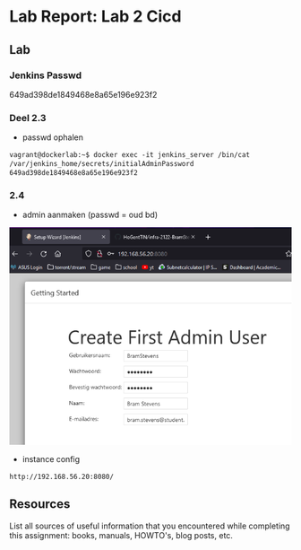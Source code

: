 # Lab Report: Lab 2 Cicd

## Lab
### Jenkins Passwd
649ad398de1849468e8a65e196e923f2

### Deel 2.3

- passwd ophalen
```console
vagrant@dockerlab:~$ docker exec -it jenkins_server /bin/cat /var/jenkins_home/secrets/initialAdminPassword
649ad398de1849468e8a65e196e923f2
```
### 2.4 
- admin aanmaken (passwd = oud bd)

![Admin, 11 october 2021](img/JenkinsAdmin.PNG?raw=true)

- instance config
```console
http://192.168.56.20:8080/
```



## Resources

List all sources of useful information that you encountered while completing this assignment: books, manuals, HOWTO's, blog posts, etc.
